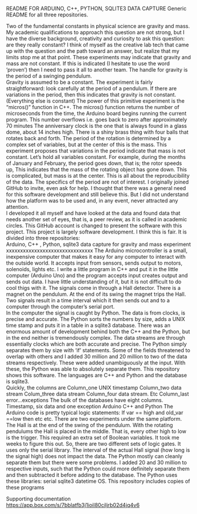 README FOR ARDUINO, C++, PYTHON, SQLITE3 DATA CAPTURE
Generic README for all three repositories.

Two of the fundamental constants in physical science are gravity and mass.  My academic qualifications to approach this question are not strong, but I have the diverse background, creativity and curiosity to ask this question:  are they really constant?  I think of myself as the creative lab tech that came up with the question and the path toward an answer, but realize that my limits stop me at that point.   These experiments may indicate that gravity and mass are not constant.  If this is indicated (I hesitate to use the word ‘proven’) then I need to pass it all to another team.
The handle for gravity is the period of a swinging pendulum.  
Gravity is assumed to be a constant.   The experiment is fairly straightforward:  look carefully at the period of a pendulum.  If there are variations in the period, then this indicates that gravity is not constant.  (Everything else is constant)
The power of this primitive experiment is the “micros()” function in C++.  The micros() function returns the number of microseconds from the time, the Arduino board begins running the current program. This number overflows i.e. goes back to zero after approximately 70 minutes
The anniversary clock is the one that is always found in a glass dome, about 14 inches high.  There is a shiny brass thing with four balls that rotates back and forth.  The period of the rotation is determined by a complex set of variables, but at the center of this is the mass.  This experiment proposes that variations in the period indicate that mass is not constant.  Let’s hold all variables constant.   For example, during the months of January and February, the period goes down, that is; the rotor speeds up,    This indicates that the mass of the rotating object has gone down.  This is complicated, but mass is at the center.
This is all about the reproducibility of the data.  The specifics of the period are not of interest.
I originally joined GitHub to invite, even ask for help.  I thought that there was a general need for this software development and still believe this.  But I did not understand how the platform was to be used and, in any event, never attracted any attention.  
I developed it all myself and have looked at the data and found data that needs another set of eyes, that is, a peer review, as it is called in academic circles.  This GitHub account is changed to present the software with this project.   This project is largely software development.   I think this is fair.   It is divided into three repositories:  
Arduino, C++ , Python, sqlite3  data capture for gravity and mass experiment
xxxxxxxxxxxxxxxxxxxxxxxxxxxxxxx
The Arduino microcontroller is a small, inexpensive computer that makes it easy for any computer to interact with the outside world.  It accepts input from sensors, sends output to motors, solenoids, lights etc.   I write a little program in C++ and put it in the little computer (Arduino Uno) and the program accepts input creates output and sends out data.  I have little understanding of it, but it is not difficult to do cool thigs with it.
The signals come in through a Hall detector.  There is a magnet on the pendulum.  At the end of its swing the magnet trips the Hall.  Two signals result in a time interval which it then sends  out and to a computer through the computer’s serial port.  
In the computer the signal is caught by Python.  The data is from clocks, is precise and accurate.  The Python sorts the numbers by size, adds a UNIX time stamp and puts it in a table in a sqlite3 database.
There was an enormous amount of development behind both the C++ and the Python, but in the end neither is tremendously complex.
The data streams are through essentially clocks which are both accurate and precise.  The Python simply separates them by size with ‘if’ statements.    Some of the fields threatened to overlap with others and I added 30 million and 20 million to two of the data streams respectively.  These were added unambiguously at the input.  With these, the Python was able to absolutely separate them.
This repository shows this software.  The languages are C++ and Python and the database is sqlite3.  
Quickly, the columns are
Column_one     	UNIX timestamp
Column_two	data stream
Colum_three	data stream
Column_four	data stream. Etc
Column_last	error…exceptions
The bulk of the databases have eight columns.  Timestamp,  six data and one exception
Arduino  C++  and Python
The Arduino code is pretty typical logic statements:  If  var == high and old_var ==low then    etc etc.
There are two experiments under the same platform.  The Hall is at the end of the swing of the pendulum.  With the rotating pendulums the Hall is placed in the middle.  That is, every other high to low is the trigger.  This required an extra set of Boolean variables.  It took me weeks to figure this out.  So, there are two different sets of logic gates.  It uses only the serial library.
The interval of the actual Hall signal (how long is the signal high) does not impact the data.
The Python mostly can cleanly separate them but there were some problems.  I added 20 and 30 million to respective inputs, such that the Python could more definitely separate them and then subtracted it before adding to the database.  The Python uses these libraries: serial  sqlite3 datetime OS.
This repository includes copies of these programs


Supporting documentation       https://app.box.com/s/7bblatfb3j1ioil80ciljrb02d4jq4v6

